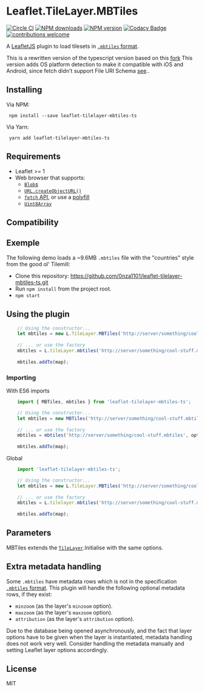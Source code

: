 # Leaflet.TileLayer.MBTiles 
[![Circle CI][circleci-image]][circleci-url] [![NPM downloads][npm-download-image]][npm-url] [![NPM version][npm-image]][npm-url] [![Codacy Badge][Codacy-image]][Codacy-url] [![contributions welcome][contribution-image]][issue-page] 

A [LeafletJS](http://www.leafletjs.com) plugin to load tilesets in [`.mbtiles` format](https://github.com/mapbox/mbtiles-spec).

This is a rewritten version of the typescript version based on this [fork](https://gitlab.com/WorldMaker/Leaflet.TileLayer.MBTiles)
This version adds OS platform detection to make it compatible with iOS and Android, since fetch didn't support File URI Schema [see](https://github.com/github/fetch/pull/92#issuecomment-140665932)..

## Installing
Via NPM:
```
 npm install --save leaflet-tilelayer-mbtiles-ts
```

Via Yarn:
```
 yarn add leaflet-tilelayer-mbtiles-ts
```
## Requirements
  *  Leaflet >= 1
  *  Web browser that supports:
     * [`Blob`s](https://developer.mozilla.org/en-US/docs/Web/API/Blob)
     * [`URL.createObjectURL()`](https://developer.mozilla.org/en-US/docs/Web/API/URL/createObjectURL)
     * [`fetch` API](https://developer.mozilla.org/en-US/docs/Web/API/Fetch_API), or use a [polyfill](https://github.com/github/fetch)
     * [`Uint8Array`](https://developer.mozilla.org/en-US/docs/Web/JavaScript/Reference/Global_Objects/Uint8Array)

## Compatibility
## Exemple

The following demo loads a ~9.6MB `.mbtiles` file with the "countries" style from the good ol' Tilemill:

*  Clone this repository: https://github.com/0nza1101/leaflet-tilelayer-mbtiles-ts.git
*  Run `npm install` from the project root.
*  `npm start`
## Using the plugin
```javascript
    // Using the constructor...
    let mbtiles = new L.TileLayer.MBTiles('http://server/something/cool-stuff.mbtiles', options);
    
    // ... or use the factory
    mbtiles = L.tileLayer.mbtiles('http://server/something/cool-stuff.mbtiles', options);
    
    mbtiles.addTo(map);
```
### Importing
With ES6 imports
```javascript
    import { MBTiles, mbtiles } from 'leaflet-tilelayer-mbtiles-ts';

    // Using the constructor...
    let mbtiles = new MBTiles('http://server/something/cool-stuff.mbtiles', options);
    
    // ... or use the factory
    mbtiles = mbtiles('http://server/something/cool-stuff.mbtiles', options);
    
    mbtiles.addTo(map);
```
Global
```javascript
    import 'leaflet-tilelayer-mbtiles-ts';

    // Using the constructor...
    let mbtiles = new L.TileLayer.MBTiles('http://server/something/cool-stuff.mbtiles', options);
    
    // ... or use the factory
    mbtiles = L.tilelayer.mbtiles('http://server/something/cool-stuff.mbtiles', options);
    
    mbtiles.addTo(map);
```
## Parameters

MBTiles extends the [`TileLayer`](https://leafletjs.com/reference#tilelayer).Initialise with the same options.
## Extra metadata handling

Some `.mbtiles` have metadata rows which is not in the specification [`.mbtiles` format](https://github.com/mapbox/mbtiles-spec).
This plugin will handle the following optional metadata rows, if they exist:

*  `minzoom` (as the layer's `minzoom` option).
*  `maxzoom` (as the layer's `maxzoom` option).
*  `attribution` (as the layer's `attribution` option).


Due to the database being opened asynchronously, and the fact that layer options
have to be given when the layer is instantiated, metadata handling does not work
very well. Consider handling the metadata manually and setting Leaflet layer options accordingly.


## License

MIT

[npm-image]: https://badge.fury.io/js/leaflet-tilelayer-mbtiles-ts.svg
[npm-url]: https://www.npmjs.com/package/leaflet-tilelayer-mbtiles-ts

[npm-download-image]: https://img.shields.io/npm/dt/leaflet-tilelayer-mbtiles-ts.svg

[Codacy-image]: https://app.codacy.com/project/badge/Grade/4e6407ff274c41e1afabe02e75c582b0
[Codacy-url]: https://www.codacy.com/gh/0nza1101/leaflet-tilelayer-mbtiles-ts/dashboard?utm_source=github.com&amp;utm_medium=referral&amp;utm_content=0nza1101/leaflet-tilelayer-mbtiles-ts&amp;utm_campaign=Badge_Grade

[HitCount-image]: http://hits.dwyl.com/0nza1101/leaflet-tilelayer-mbtiles-ts.svg
[HitCount-url]: http://hits.dwyl.com/0nza1101/leaflet-tilelayer-mbtiles-ts

[contribution-image]: https://img.shields.io/badge/contributions-welcome-brightgreen.svg?style=flat
[issue-page]: https://github.com/0nza1101/leaflet-tilelayer-mbtiles-ts/issues

[Codacy-image]: https://app.codacy.com/project/badge/Grade/4e6407ff274c41e1afabe02e75c582b0
[Codacy-url]: https://www.codacy.com/gh/0nza1101/leaflet-tilelayer-mbtiles-ts/dashboard?utm_source=github.com&amp;utm_medium=referral&amp;utm_content=0nza1101/leaflet-tilelayer-mbtiles-ts&amp;utm_campaign=Badge_Grade

[circleci-image]: https://circleci.com/gh/0nza1101/leaflet-tilelayer-mbtiles-ts/tree/master.svg?style=shield
[circleci-url]: https://circleci.com/gh/0nza1101/leaflet-tilelayer-mbtiles-ts/tree/master